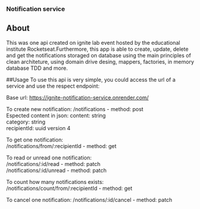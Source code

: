 ### Notification service
## About
This was one api created on ignite lab event hosted by the educational institute Rocketseat.Furthermore, this app is able to create, update, delete and get the notifications storaged on database using the main principles of clean architeture, using domain drive desing, mappers, factories, in memory database TDD and more.

##Usage
To use this api is very simple, you could access the url of a service and use the respect endpoint: 

Base url: https://ignite-notification-service.onrender.com/

To create new notification: 
	/notifications - method: post    
	Espected content in json: 
		content: string  
		category: string  	
		recipientId: uuid version 4  

To get one notification:  
	/notifications/from/:recipientId - method: get   

To read or unread one notification:  
	/notifications/:id/read - method: patch   
	/notifications/:id/unread - method: patch  

To count how many notifications exists:		 
	/notifications/count/from/:recipientId - method: get	

To cancel one notification: 
	/notifications/:id/cancel - method: patch 
